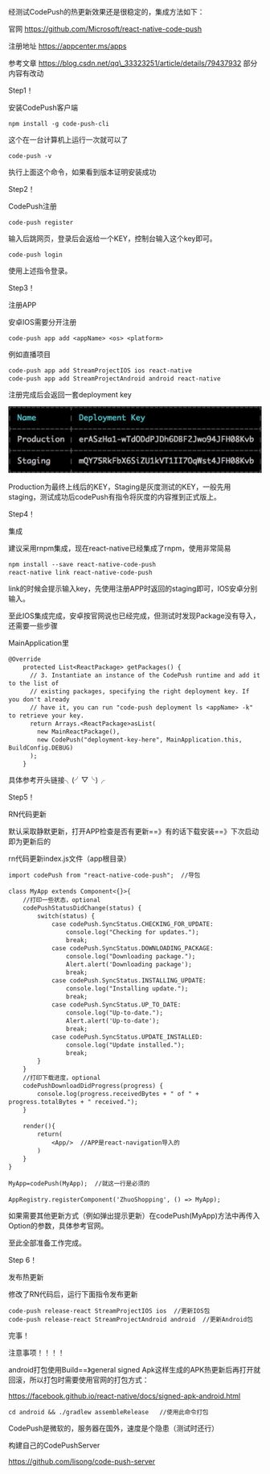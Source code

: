 经测试CodePush的热更新效果还是很稳定的，集成方法如下：

官网 https://github.com/Microsoft/react-native-code-push

注册地址 https://appcenter.ms/apps

参考文章 https://blog.csdn.net/qq\_33323251/article/details/79437932 部分内容有改动

Step1！

安装CodePush客户端

```
npm install -g code-push-cli
```

这个在一台计算机上运行一次就可以了

```
code-push -v
```

执行上面这个命令，如果看到版本证明安装成功

Step2！

CodePush注册

```
code-push register
```

输入后跳网页，登录后会返给一个KEY，控制台输入这个key即可。

```
code-push login
```

使用上述指令登录。

Step3！

注册APP

安卓IOS需要分开注册

```
code-push app add <appName> <os> <platform>
```

例如直播项目

```
code-push app add StreamProjectIOS ios react-native
code-push app add StreamProjectAndroid android react-native
```

注册完成后会返回一套deployment key

![](/assets/import.png)

Production为最终上线后的KEY，Staging是灰度测试的KEY，一般先用staging，测试成功后codePush有指令将灰度的内容推到正式版上。

Step4！

集成

建议采用rnpm集成，现在react-native已经集成了rnpm，使用非常简易

```
npm install --save react-native-code-push
react-native link react-native-code-push
```

link的时候会提示输入key，先使用注册APP时返回的staging即可，IOS安卓分别输入。

至此IOS集成完成，安卓按官网说也已经完成，但测试时发现Package没有导入，还需要一些步骤

MainApplication里

```
@Override
    protected List<ReactPackage> getPackages() {
      // 3. Instantiate an instance of the CodePush runtime and add it to the list of
      // existing packages, specifying the right deployment key. If you don't already
      // have it, you can run "code-push deployment ls <appName> -k" to retrieve your key.
      return Arrays.<ReactPackage>asList(
        new MainReactPackage(),
        new CodePush("deployment-key-here", MainApplication.this, BuildConfig.DEBUG)
      );
    }
```

具体参考开头链接╮\(╯▽╰\)╭

Step5！

RN代码更新

默认采取静默更新，打开APP检查是否有更新==》有的话下载安装==》下次启动即为更新后的

rn代码更新index.js文件（app根目录）

```
import codePush from "react-native-code-push";  //导包

class MyApp extends Component<{}>{
    //打印一些状态，optional
    codePushStatusDidChange(status) {
        switch(status) {
            case codePush.SyncStatus.CHECKING_FOR_UPDATE:
                console.log("Checking for updates.");
                break;
            case codePush.SyncStatus.DOWNLOADING_PACKAGE:
                console.log("Downloading package.");
                Alert.alert('Downloading package');
                break;
            case codePush.SyncStatus.INSTALLING_UPDATE:
                console.log("Installing update.");
                break;
            case codePush.SyncStatus.UP_TO_DATE:
                console.log("Up-to-date.");
                Alert.alert('Up-to-date');
                break;
            case codePush.SyncStatus.UPDATE_INSTALLED:
                console.log("Update installed.");
                break;
        }
    }
    //打印下载进度，optional
    codePushDownloadDidProgress(progress) {
        console.log(progress.receivedBytes + " of " + progress.totalBytes + " received.");
    }

    render(){
        return(
            <App/>  //APP是react-navigation导入的
        )
    }
}

MyApp=codePush(MyApp);  //就这一行是必须的

AppRegistry.registerComponent('ZhuoShopping', () => MyApp);

```

如果需要其他更新方式（例如弹出提示更新）在codePush\(MyApp\)方法中再传入Option的参数，具体参考官网。

至此全部准备工作完成。

Step 6！

发布热更新

修改了RN代码后，运行下面指令发布更新

```
code-push release-react StreamProjectIOS ios  //更新IOS包
code-push release-react StreamProjectAndroid android  //更新Android包
```

完事！



注意事项！！！！

android打包使用Build==》general signed Apk这样生成的APK热更新后再打开就回滚，所以打包时需要使用官网的打包方式：

https://facebook.github.io/react-native/docs/signed-apk-android.html

```
cd android && ./gradlew assembleRelease   //使用此命令打包
```



CodePush是微软的，服务器在国外，速度是个隐患（测试时还行）

构建自己的CodePushServer

https://github.com/lisong/code-push-server

